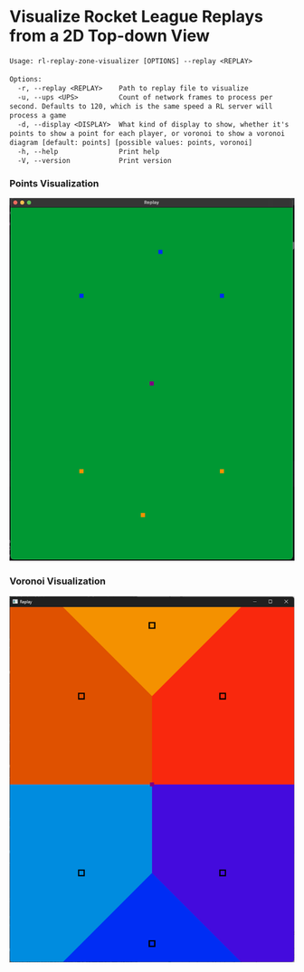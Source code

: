 # Visualize Rocket League Replays from a 2D Top-down View

```
Usage: rl-replay-zone-visualizer [OPTIONS] --replay <REPLAY>

Options:
  -r, --replay <REPLAY>    Path to replay file to visualize
  -u, --ups <UPS>          Count of network frames to process per second. Defaults to 120, which is the same speed a RL server will process a game
  -d, --display <DISPLAY>  What kind of display to show, whether it's points to show a point for each player, or voronoi to show a voronoi diagram [default: points] [possible values: points, voronoi]
  -h, --help               Print help
  -V, --version            Print version

```

### Points Visualization
![](./pics/rl.png)

### Voronoi Visualization
![](./pics/voronoi.png)